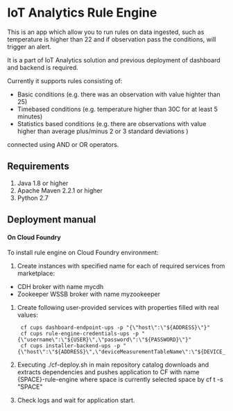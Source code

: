 # IoT Analytics Rule Engine

This is an app which allow you to run rules on data ingested, such as temperature is higher than 22 
and if observation pass the conditions, will trigger an alert.

It is a part of IoT Analytics solution and previous deployment of dashboard and backend is required.

Currently it supports rules consisting of:

* Basic conditions (e.g. there was an observation with value highter than 25)
* Timebased conditions (e.g. temperature higher than 30C for at least 5 minutes)
* Statistics based conditions (e.g. there are observations with value higher than average plus/minus 2 or 3 standard deviations )

connected using AND or OR operators.

## Requirements 

1. Java 1.8 or higher
1. Apache Maven 2.2.1 or higher
1. Python 2.7

## Deployment manual

#### On Cloud Foundry 

To install rule engine on Cloud Foundry environment:

1. Create instances with specified name for each of required services from marketplace:

  * CDH broker with name mycdh
  * Zookeeper WSSB broker with name myzookeeper

1. Create following user-provided services with properties filled with real values:

        cf cups dashboard-endpoint-ups -p "{\"host\":\"${ADDRESS}\"}"
        cf cups rule-engine-credentials-ups -p "{\"username\":\"${USER}\",\"password\":\"${PASSWORD}\"}"
        cf cups installer-backend-ups -p "{\"host\":\"${ADDRESS}\",\"deviceMeasurementTableName\":\"${DEVICE_MEASUREMENT_TABLE}\"}"

1. Executing ./cf-deploy.sh in main repository catalog downloads and extracts dependencies and pushes application to CF with name {SPACE}-rule-engine where space is currently selected space by cf t -s "SPACE"
1. Check logs and wait for application start.
